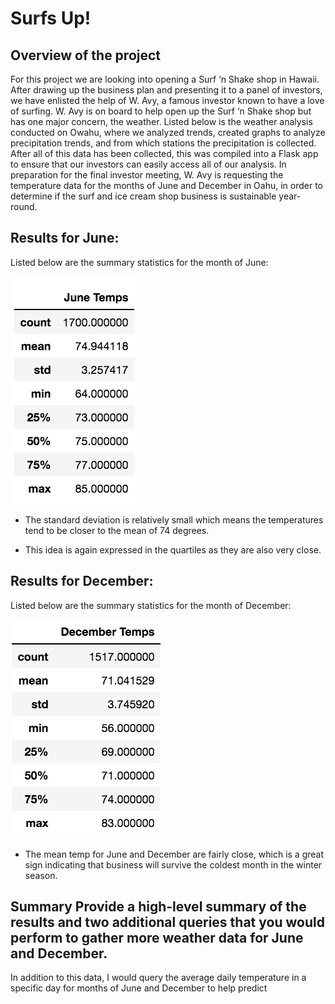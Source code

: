 # Surfs Up!
## Overview of the project

For this project we are looking into opening a Surf ‘n Shake shop in Hawaii. After drawing up the business plan and presenting it to a panel of investors, we have enlisted the help of W. Avy, a famous investor known to have a love of surfing. W. Avy is on board to help open up the Surf ‘n Shake shop but has one major concern, the weather. Listed below is the weather analysis conducted on Owahu, where we analyzed trends, created graphs to analyze precipitation trends, and from which stations the precipitation is collected. After all of this data has been collected, this was compiled into a Flask app to ensure that our investors can easily access all of our analysis. In preparation for the final investor meeting, W. Avy is requesting the temperature data for the months of June and December in Oahu, in order to determine if the surf and ice cream shop business is sustainable year-round.

## Results for June: 

Listed below are the summary statistics for the month of June:

![ June_temps]( June_temps.png)

* The standard deviation is relatively small which means the temperatures tend to be closer to the mean of 74 degrees.

* This idea is again expressed in the quartiles as they are also very close.

## Results for December: 

Listed below are the summary statistics for the month of December:

![ Dec_temps]( Dec_temps.png)

* The mean temp for June and December are fairly close, which is a great sign indicating that business will survive the coldest month in the winter season.

## Summary Provide a high-level summary of the results and two additional queries that you would perform to gather more weather data for June and December.

In addition to this data, I would query the average daily temperature in a specific day for months of June and December to help predict 

